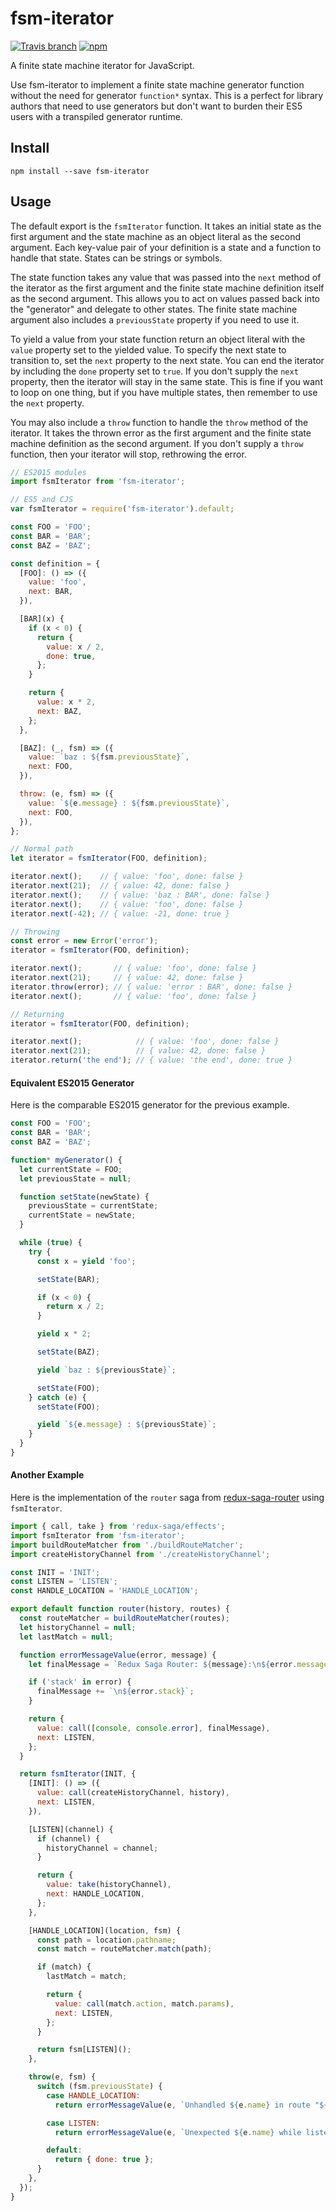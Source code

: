 # fsm-iterator

[![Travis branch](https://img.shields.io/travis/jfairbank/fsm-iterator/master.svg?style=flat-square)](https://travis-ci.org/jfairbank/fsm-iterator)
[![npm](https://img.shields.io/npm/v/fsm-iterator.svg?style=flat-square)](https://www.npmjs.com/package/fsm-iterator)

A finite state machine iterator for JavaScript.

Use fsm-iterator to implement a finite state machine generator function without
the need for generator `function*` syntax. This is a perfect for library authors
that need to use generators but don't want to burden their ES5 users with a
transpiled generator runtime.

## Install

```
npm install --save fsm-iterator
```

## Usage

The default export is the `fsmIterator` function. It takes an initial state as
the first argument and the state machine as an object literal as the second
argument. Each key-value pair of your definition is a state and a function to
handle that state. States can be strings or symbols.

The state function takes any value that was passed into the `next` method of the
iterator as the first argument and the finite state machine definition itself as
the second argument.  This allows you to act on values passed back into the
"generator" and delegate to other states. The finite state machine argument also
includes a `previousState` property if you need to use it.

To yield a value from your state function return an object literal with the
`value` property set to the yielded value. To specify the next state to
transition to, set the `next` property to the next state. You can end the
iterator by including the `done` property set to `true`. If you don't supply the
`next` property, then the iterator will stay in the same state. This is fine if
you want to loop on one thing, but if you have multiple states, then remember to
use the `next` property.

You may also include a `throw` function to handle the `throw` method of the
iterator. It takes the thrown error as the first argument and the finite state
machine definition as the second argument. If you don't supply a `throw`
function, then your iterator will stop, rethrowing the error.

```js
// ES2015 modules
import fsmIterator from 'fsm-iterator';

// ES5 and CJS
var fsmIterator = require('fsm-iterator').default;

const FOO = 'FOO';
const BAR = 'BAR';
const BAZ = 'BAZ';

const definition = {
  [FOO]: () => ({
    value: 'foo',
    next: BAR,
  }),

  [BAR](x) {
    if (x < 0) {
      return {
        value: x / 2,
        done: true,
      };
    }

    return {
      value: x * 2,
      next: BAZ,
    };
  },

  [BAZ]: (_, fsm) => ({
    value: `baz : ${fsm.previousState}`,
    next: FOO,
  }),

  throw: (e, fsm) => ({
    value: `${e.message} : ${fsm.previousState}`,
    next: FOO,
  }),
};

// Normal path
let iterator = fsmIterator(FOO, definition);

iterator.next();    // { value: 'foo', done: false }
iterator.next(21);  // { value: 42, done: false }
iterator.next();    // { value: 'baz : BAR', done: false }
iterator.next();    // { value: 'foo', done: false }
iterator.next(-42); // { value: -21, done: true }

// Throwing
const error = new Error('error');
iterator = fsmIterator(FOO, definition);

iterator.next();       // { value: 'foo', done: false }
iterator.next(21);     // { value: 42, done: false }
iterator.throw(error); // { value: 'error : BAR', done: false }
iterator.next();       // { value: 'foo', done: false }

// Returning
iterator = fsmIterator(FOO, definition);

iterator.next();            // { value: 'foo', done: false }
iterator.next(21);          // { value: 42, done: false }
iterator.return('the end'); // { value: 'the end', done: true }
```

#### Equivalent ES2015 Generator

Here is the comparable ES2015 generator for the previous example.

```js
const FOO = 'FOO';
const BAR = 'BAR';
const BAZ = 'BAZ';

function* myGenerator() {
  let currentState = FOO;
  let previousState = null;

  function setState(newState) {
    previousState = currentState;
    currentState = newState;
  }

  while (true) {
    try {
      const x = yield 'foo';

      setState(BAR);

      if (x < 0) {
        return x / 2;
      }

      yield x * 2;

      setState(BAZ);

      yield `baz : ${previousState}`;

      setState(FOO);
    } catch (e) {
      setState(FOO);

      yield `${e.message} : ${previousState}`;
    }
  }
}
```

#### Another Example

Here is the implementation of the `router` saga from
[redux-saga-router](https://github.com/jfairbank/redux-saga-router) using
`fsmIterator`.

```js
import { call, take } from 'redux-saga/effects';
import fsmIterator from 'fsm-iterator';
import buildRouteMatcher from './buildRouteMatcher';
import createHistoryChannel from './createHistoryChannel';

const INIT = 'INIT';
const LISTEN = 'LISTEN';
const HANDLE_LOCATION = 'HANDLE_LOCATION';

export default function router(history, routes) {
  const routeMatcher = buildRouteMatcher(routes);
  let historyChannel = null;
  let lastMatch = null;

  function errorMessageValue(error, message) {
    let finalMessage = `Redux Saga Router: ${message}:\n${error.message}`;

    if ('stack' in error) {
      finalMessage += `\n${error.stack}`;
    }

    return {
      value: call([console, console.error], finalMessage),
      next: LISTEN,
    };
  }

  return fsmIterator(INIT, {
    [INIT]: () => ({
      value: call(createHistoryChannel, history),
      next: LISTEN,
    }),

    [LISTEN](channel) {
      if (channel) {
        historyChannel = channel;
      }

      return {
        value: take(historyChannel),
        next: HANDLE_LOCATION,
      };
    },

    [HANDLE_LOCATION](location, fsm) {
      const path = location.pathname;
      const match = routeMatcher.match(path);

      if (match) {
        lastMatch = match;

        return {
          value: call(match.action, match.params),
          next: LISTEN,
        };
      }

      return fsm[LISTEN]();
    },

    throw(e, fsm) {
      switch (fsm.previousState) {
        case HANDLE_LOCATION:
          return errorMessageValue(e, `Unhandled ${e.name} in route "${lastMatch.route}"`);

        case LISTEN:
          return errorMessageValue(e, `Unexpected ${e.name} while listening for route`);

        default:
          return { done: true };
      }
    },
  });
}
```
